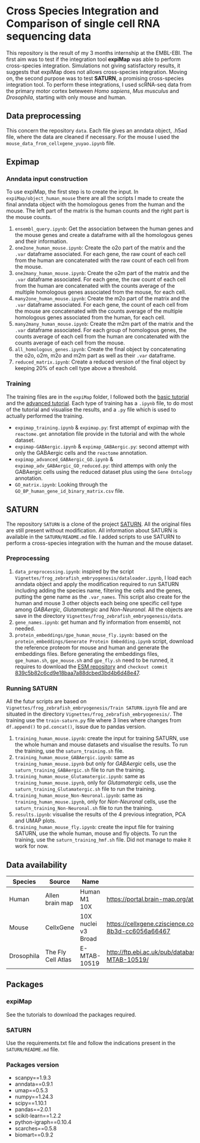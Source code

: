 # Cross Species Integration and Comparison of single cell RNA sequencing data

This repository is the result of my 3 months internship at the EMBL-EBI. The first aim was to test if the integration tool **expiMap** was able to perform cross-species integration. Simulations not giving satisfactory results, it suggests that expiMap does not allows cross-species integration.
Moving on, the second purpose was to test **SATURN**, a promising cross-species integration tool.
To perform these integrations, I used scRNA-seq data from the primary motor cortex beteween *Homo sapiens*, *Mus musculus* and *Drosophila*, starting with only mouse and human.

## Data preprocessing

This concern the repository `data`. Each file gives an anndata object, .h5ad file, where the data are cleaned if necessary. For the mouse I used the `mouse_data_from_cellxgene_yuyao.ipynb` file.

## Expimap
### Anndata input construction

To use expiMap, the first step is to create the input. In `expiMap/object_human_mouse` there are all the scripts I made to create the final anndata object with the homologous genes from the human and the mouse. The left part of the matrix is the human counts and the right part is the mouse counts.
1. `ensembl_query.ipynb`: Get the association between the human genes and the mouse genes and create a dataframe with all the homologous genes and their information.
2. `one2one_human_mouse.ipynb`: Create the o2o part of the matrix and the `.var` dataframe associated. For each gene, the raw count of each cell from the human are concatenated with the raw count of each cell from the mouse.
3. `one2many_human_mouse.ipynb`: Create the o2m part of the matrix and the `.var` dataframe associated. For each gene, the raw count of each cell from the human are concatenated with the counts average of the multiple homologous genes associated from the mouse, for each cell.
4. `many2one_human_mouse.ipynb`: Create the m2o part of the matrix and the `.var` dataframe associated. For each gene, the count of each cell from the mouse are concatenated with the counts average of the multiple homologous genes associated from the human, for each cell.
5. `many2many_human_mouse.ipynb`: Create the m2m part of the matrix and the `.var` dataframe associated. For each group of homologous genes, the counts average of each cell from the human are concatenated with the counts average of each cell from the mouse.
6. `all_homologous_genes.ipynb`: Create the final object by concatenating the o2o, o2m, m2o and m2m part as well as their `.var` dataframe.
7. `reduced_matrix.ipynb`: Create a reduced version of the final object by keeping 20% of each cell type above a threshold.

### Training

The training files are in the `expiMap` folder, I followed both the [basic tutorial](https://docs.scarches.org/en/latest/expimap_surgery_pipeline_basic.html#Basic-tutorial-for-query-to-reference-maping-using-expiMap) and the [advanced tutorial](https://docs.scarches.org/en/latest/expimap_surgery_pipeline_advanced.html). Each type of training has a `.ipynb` file, to do most of the tutorial and visualise the results, and a `.py` file which is used to actually performed the training.
- `expimap_training.ipynb` & `expimap.py`: first attempt of expimap with the `reactome.gmt` annotation file provide in the tutorial and with the whole dataset.
- `expimap-GABAergic.ipynb` & `expimap_GABAergic.py`: second attempt with only the GABAergic cells and the `reactome` annotation.
- `expimap_advanced_GABAergic_GO.ipynb` & `expimap_adv_GABAergic_GO_reduced.py`: third attemps with only the GABAergic cells using the reduced dataset plus using the `Gene Ontology` annotation.
- `GO_matrix.ipynb`: Looking through the `GO_BP_human_gene_id_binary_matrix.csv` file.

## SATURN

The repository `SATURN` is a clone of the project [SATURN](https://github.com/snap-stanford/SATURN). All the original files are still present without modification. All information about SATURN is available in the `SATURN/README.md` file. I added scripts to use SATURN to perform a cross-species integration with the human and the mouse dataset.

### Preprocessing

1. `data_preprocessing.ipynb`: inspired by the script `Vignettes/frog_zebrafish_embryogenesis/dataloader.ipynb`, I load each anndata object and apply the modification required to run SATURN including adding the species name, filtering the cells and the genes, putting the gene name as the `.var_names`. This script also create for the human and mouse 3 other objects each being one specific cell type among *GABAergic*, *Glutamatergic* and *Non-Neuronal*. All the objects are save in the directory `Vignettes/frog_zebrafish_embryogenesis/data`.
2. `gene_names.ipynb`: get human and fly information from ensembl, not needed.
3. `protein_embeddings/gpe_human_mouse_fly.ipynb`: based on the `protein_embeddings/Generate Protein Embedding.ipynb` script, download the reference proteom for mouse and human and generate the embeddings files. Before generating the embeddings files, `gpe_human.sh`, `gpe_mouse.sh` and `gpe_fly.sh` need to be runned, it requires to download the [ESM repository](https://github.com/facebookresearch/esm) and `checkout commit` [839c5b82c6cd9e18baa7a88dcbed3bd4b6d48e47](https://github.com/facebookresearch/esm/commit/839c5b82c6cd9e18baa7a88dcbed3bd4b6d48e47).

### Running SATURN

All the futur scripts are based on `Vignettes/frog_zebrafish_embryogenesis/Train SATURN.ipynb` file and are situated in the directory `Vignettes/frog_zebrafish_embryogenesis/`. The training use the `train-saturn.py` file where 3 lines where changes from `df.append()` to `pd.concat()`, issue due to pandas version.
1. `training_human_mouse.ipynb`: create the input for training SATURN, use the whole human and mouse datasets and visualise the results. To run the training, use the `saturn_training.sh` file.
2. `training_human_mouse_GABAergic.ipynb`: same as `training_human_mouse.ipynb` but only for *GABAergic* cells, use the `saturn_training_GABAergic.sh` file to run the training.
3. `training_human_mouse_Glutamatergic.ipynb`: same as `training_human_mouse.ipynb`, only for *Glutamatergic* cells, use the `saturn_training_Glutamatergic.sh` file to run the training.
4. `training_human_mouse_Non-Neuronal.ipynb`: same as `training_human_mouse.ipynb`, only for *Non-Neuronal* cells, use the `saturn_training_Non-Neuronal.sh` file to run the training.
5. `results.ipynb`: visualise the results of the 4 previous integration, PCA and UMAP plots.
6. `training_human_mouse_fly.ipynb`: create the input file for training SATURN, use the whole human, mouse and fly objects. To run the training, use the `saturn_training_hmf.sh` file. Did not manage to make it work for now.

## Data availability

| Species    | Source             | Name                | Link  |
| ---------- |--------------------| --------------------| ------------------------------------------------------------------|
| Human      | Allen brain map    | Human M1 10X        | https://portal.brain-map.org/atlases-and-data/rnaseq/human-m1-10x |
| Mouse      | CellxGene          | 10X nuclei v3 Broad | https://cellxgene.cziscience.com/collections/ae1420fe-6630-46ed-8b3d-cc6056a66467 |
| Drosophila | The Fly Cell Atlas | E-MTAB-10519        | http://ftp.ebi.ac.uk/pub/databases/microarray/data/atlas/sc_experiments/E-MTAB-10519/ |

## Packages 
### expiMap
See the tutorials to download the packages required.

### SATURN
Use the requirements.txt file and follow the indications present in the `SATURN/README.md` file.

### Packages version
- scanpy==1.9.3
- anndata==0.9.1
- umap==0.5.3
- numpy==1.24.3
- scipy==1.10.1
- pandas==2.0.1
- scikit-learn==1.2.2
- python-igraph==0.10.4
- scarches==0.5.8
- biomart==0.9.2
